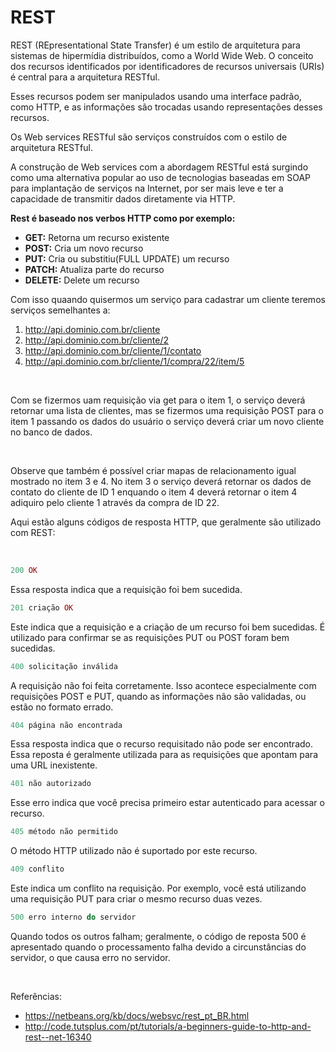 # REST

REST (REpresentational State Transfer) é um estilo de arquitetura para sistemas de 
hipermídia distribuídos, como a World Wide Web. O conceito dos recursos identificados 
por identificadores de recursos universais (URIs) é central para a arquitetura RESTful.

Esses recursos podem ser manipulados usando uma interface padrão, como HTTP, e as 
informações são trocadas usando representações desses recursos.

Os Web services RESTful são serviços construídos com o estilo de arquitetura RESTful. 

A construção de Web services com a abordagem RESTful está surgindo como uma alternativa 
popular ao uso de tecnologias baseadas em SOAP para implantação de serviços na Internet, 
por ser mais leve e ter a capacidade de transmitir dados diretamente via HTTP.

**Rest é baseado nos verbos HTTP como por exemplo:**

* **GET:** Retorna um recurso existente
* **POST:** Cria um novo recurso
* **PUT:** Cria ou substitiu(FULL UPDATE) um recurso
* **PATCH:** Atualiza parte do recurso
* **DELETE:** Delete um recurso

Com isso quaando quisermos um serviço para cadastrar um cliente teremos serviços semelhantes a:

1) http://api.dominio.com.br/cliente
2) http://api.dominio.com.br/cliente/2
3) http://api.dominio.com.br/cliente/1/contato
4) http://api.dominio.com.br/cliente/1/compra/22/item/5

<br />

Com se fizermos uam requisição via get para o item 1, o serviço deverá retornar uma lista de clientes,
mas se fizermos uma requisição POST para o item 1 passando os dados do usuário 
o serviço deverá criar um novo cliente no banco de dados.

<br />

Observe que também é possível criar mapas de relacionamento igual mostrado no item 3 e 4. 
No item 3 o serviço deverá retornar os dados de contato do cliente de ID 1 enquando o item 4
deverá retornar o item 4 adiquiro pelo cliente 1 através da compra de ID 22.


Aqui estão alguns códigos de resposta HTTP, que geralmente são utilizado com REST:

<br />

```php
200 OK
```

Essa resposta indica que a requisição foi bem sucedida. 
```php
201 criação OK
```

Este indica que a requisição e a criação de um recurso foi bem sucedidas. 
É utilizado para confirmar se as requisições PUT ou POST foram bem sucedidas.
```php
400 solicitação inválida
```

A requisição não foi feita corretamente. Isso acontece especialmente com requisições 
POST e PUT, quando as informações não são validadas, ou estão no formato errado.
```php
404 página não encontrada
```

Essa resposta indica que o recurso requisitado não pode ser encontrado. 
Essa reposta é geralmente utilizada para as requisições que apontam para uma URL inexistente.
```php
401 não autorizado
```

Esse erro indica que você precisa primeiro estar autenticado para acessar o recurso.
```php
405 método não permitido
```

O método HTTP utilizado não é suportado por este recurso.
```php
409 conflito
```

Este indica um conflito na requisição. Por exemplo, você está utilizando uma 
requisição PUT para criar o mesmo recurso duas vezes.
```php
500 erro interno do servidor
```

Quando todos os outros falham; geralmente, o código de reposta 500 é apresentado 
quando o processamento falha devido a circunstâncias do servidor, o que causa erro no servidor.

<br />

Referências: 

* https://netbeans.org/kb/docs/websvc/rest_pt_BR.html
* http://code.tutsplus.com/pt/tutorials/a-beginners-guide-to-http-and-rest--net-16340
